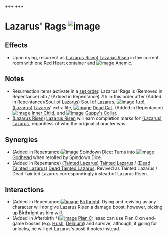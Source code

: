 +++
+++

 # Lazarus' Rags ![image](/image/Lazarus%27_Rags.png) 


Effects
---------


* Upon dying, resurrect as  [(Lazarus Risen)](/wiki/Lazarus_Risen "Lazarus Risen") [Lazarus Risen](/wiki/Lazarus_Risen "Lazarus Risen") in the current room with one Red Heart container and [![image](/image/Anemic.png)](/wiki/Anemic "Anemic") [Anemic](/wiki/Anemic "Anemic").


Notes
-------


* Resurrection items activate in a [set order](/wiki/Category:Revival_items "Category:Revival items"). Lazarus' Rags is (Removed in Repentance) 5th / (Added in Repentance) 7th in this order after (Added in Repentance)[(Soul of Lazarus)](/wiki/Cards_and_Runes "Soul of Lazarus") [Soul of Lazarus](/wiki/Cards_and_Runes "Cards and Runes"), [![image](/image/1up!.png)](/wiki/1up! "1up!") [1up!](/wiki/1up! "1up!"),  [(Lazarus)](/wiki/Lazarus "Lazarus") [Lazarus](/wiki/Lazarus "Lazarus")' extra life, [![image](/image/Dead_Cat.png)](/wiki/Dead_Cat "Dead Cat") [Dead Cat](/wiki/Dead_Cat "Dead Cat"), (Added in Repentance)[![image](/image/Inner_Child.png)](/wiki/Inner_Child "Inner Child") [Inner Child](/wiki/Inner_Child "Inner Child"), and [![image](/image/Guppy%27s_Collar.png)](/wiki/Guppy%27s_Collar "Guppy's Collar") [Guppy's Collar](/wiki/Guppy%27s_Collar "Guppy's Collar").
* [(Lazarus Risen)](/wiki/Lazarus_Risen "Lazarus Risen") [Lazarus Risen](/wiki/Lazarus_Risen "Lazarus Risen") will earn completion marks for  [(Lazarus)](/wiki/Lazarus "Lazarus") [Lazarus](/wiki/Lazarus "Lazarus"), regardless of who the original character was.


Synergies
-----------


* (Added in Repentance)[![image](/image/Spindown_Dice.png)](/wiki/Spindown_Dice "Spindown Dice") [Spindown Dice](/wiki/Spindown_Dice "Spindown Dice"): Turns into [![image](/image/Godhead.png)](/wiki/Godhead "Godhead") [Godhead](/wiki/Godhead "Godhead") when rerolled by Spindown Dice.
* (Added in Repentance)  [(Tainted Lazarus)](/wiki/Tainted_Lazarus "Tainted Lazarus") [Tainted Lazarus](/wiki/Tainted_Lazarus "Tainted Lazarus") /  [(Dead Tainted Lazarus)](/wiki/Dead_Tainted_Lazarus "Dead Tainted Lazarus") [Dead Tainted Lazarus](/wiki/Dead_Tainted_Lazarus "Dead Tainted Lazarus"): Revived as Tainted Lazarus / Dead Tainted Lazarus correspondingly instead of Lazarus Risen.


Interactions
--------------


* (Added in Repentance)[![image](/image/Birthright.png)](/wiki/Birthright "Birthright") [Birthright](/wiki/Birthright "Birthright"): Dying and reviving as any character will *not* give Lazarus Risen a damage boost, however, picking up Birthright as him will.
* (Added in Afterbirth †)[![image](/image/Plan_C.png)](/wiki/Plan_C "Plan C") [Plan C](/wiki/Plan_C "Plan C"): Isaac can use Plan C on end-game bosses (e.g. [Hush](/wiki/Hush "Hush"), [Delirium](/wiki/Delirium "Delirium")) and survive, although, if going for unlocks, he will get Lazarus's post-it notes instead.


